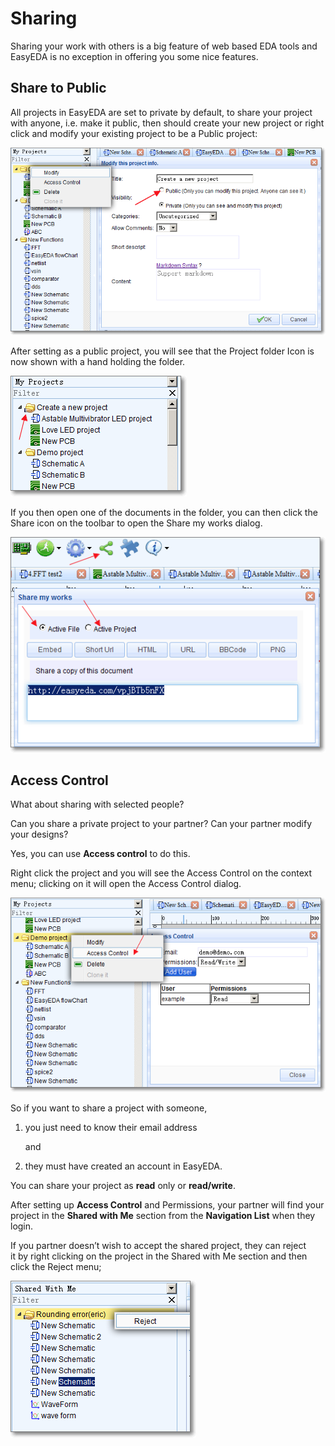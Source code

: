 
# Sharing 

Sharing your work with others is a big feature of web based EDA tools and EasyEDA is no exception in offering you some nice features.

## Share to Public 

All projects in EasyEDA are set to private by default, to share your project with anyone, i.e. make it public, then should create your new project or right click and modify your existing project to be a Public project:

![](images/image34.png)

After setting as a public project, you will see that the Project folder Icon is now shown with a hand holding the folder.

![](images/image140.png)

If you then open one of the documents in the folder, you can then click the Share icon on the toolbar to open the Share my works dialog.

![](images/image150.png)

## Access Control 

What about sharing with selected people?

Can you share a private project to your partner? Can your partner modify your designs?

Yes, you can use **Access control** to do this.

Right click the project and you will see the Access Control on the context menu; clicking on it will open the Access Control dialog.

![](images/image142.png)

So if you want to share a project with someone,

1.  you just need to know their email address

	and

2.  they must have created an account in EasyEDA.

You can share your project as **read** only or **read/write**.

After setting up **Access Control** and Permissions, your partner will find your project in the **Shared with Me** section from the **Navigation List** when they login.

If you partner doesn’t wish to accept the shared project, they can reject it by right clicking on the project in the Shared with Me section and then click the Reject menu;

![](images/image56.png) 
                    